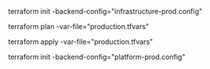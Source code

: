 terraform init -backend-config="infrastructure-prod.config"

terraform plan -var-file="production.tfvars"

terraform apply -var-file="production.tfvars"


 terraform init -backend-config="platform-prod.config"
